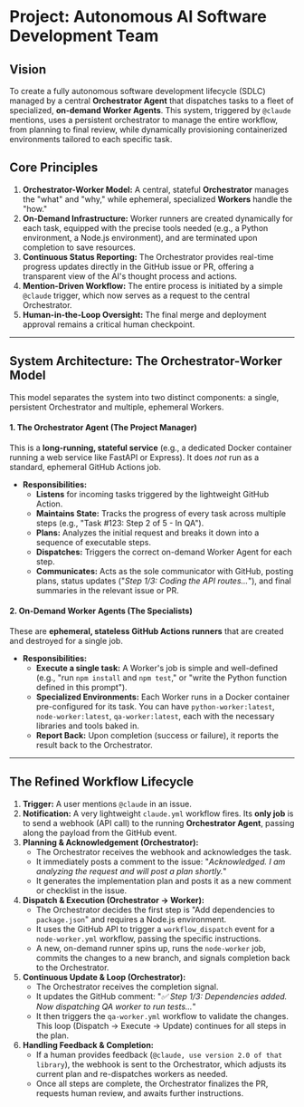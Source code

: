 # Project: Autonomous AI Software Development Team

## Vision

To create a fully autonomous software development lifecycle (SDLC) managed by a central **Orchestrator Agent** that dispatches tasks to a fleet of specialized, **on-demand Worker Agents**. This system, triggered by `@claude` mentions, uses a persistent orchestrator to manage the entire workflow, from planning to final review, while dynamically provisioning containerized environments tailored to each specific task.

## Core Principles

1.  **Orchestrator-Worker Model:** A central, stateful **Orchestrator** manages the "what" and "why," while ephemeral, specialized **Workers** handle the "how."
2.  **On-Demand Infrastructure:** Worker runners are created dynamically for each task, equipped with the precise tools needed (e.g., a Python environment, a Node.js environment), and are terminated upon completion to save resources.
3.  **Continuous Status Reporting:** The Orchestrator provides real-time progress updates directly in the GitHub issue or PR, offering a transparent view of the AI's thought process and actions.
4.  **Mention-Driven Workflow:** The entire process is initiated by a simple `@claude` trigger, which now serves as a request to the central Orchestrator.
5.  **Human-in-the-Loop Oversight:** The final merge and deployment approval remains a critical human checkpoint.

---

## System Architecture: The Orchestrator-Worker Model

This model separates the system into two distinct components: a single, persistent Orchestrator and multiple, ephemeral Workers.



#### 1. The Orchestrator Agent (The Project Manager)

This is a **long-running, stateful service** (e.g., a dedicated Docker container running a web service like FastAPI or Express). It does *not* run as a standard, ephemeral GitHub Actions job.

* **Responsibilities:**
    * **Listens** for incoming tasks triggered by the lightweight GitHub Action.
    * **Maintains State:** Tracks the progress of every task across multiple steps (e.g., "Task #123: Step 2 of 5 - In QA").
    * **Plans:** Analyzes the initial request and breaks it down into a sequence of executable steps.
    * **Dispatches:** Triggers the correct on-demand Worker Agent for each step.
    * **Communicates:** Acts as the sole communicator with GitHub, posting plans, status updates ("*Step 1/3: Coding the API routes...*"), and final summaries in the relevant issue or PR.

#### 2. On-Demand Worker Agents (The Specialists)

These are **ephemeral, stateless GitHub Actions runners** that are created and destroyed for a single job.

* **Responsibilities:**
    * **Execute a single task:** A Worker's job is simple and well-defined (e.g., "run `npm install` and `npm test`," or "write the Python function defined in this prompt").
    * **Specialized Environments:** Each Worker runs in a Docker container pre-configured for its task. You can have `python-worker:latest`, `node-worker:latest`, `qa-worker:latest`, each with the necessary libraries and tools baked in.
    * **Report Back:** Upon completion (success or failure), it reports the result back to the Orchestrator.

---

## The Refined Workflow Lifecycle

1.  **Trigger:** A user mentions `@claude` in an issue.
2.  **Notification:** A very lightweight `claude.yml` workflow fires. Its **only job** is to send a webhook (API call) to the running **Orchestrator Agent**, passing along the payload from the GitHub event.
3.  **Planning & Acknowledgement (Orchestrator):**
    * The Orchestrator receives the webhook and acknowledges the task.
    * It immediately posts a comment to the issue: "*Acknowledged. I am analyzing the request and will post a plan shortly.*"
    * It generates the implementation plan and posts it as a new comment or checklist in the issue.
4.  **Dispatch & Execution (Orchestrator -> Worker):**
    * The Orchestrator decides the first step is "Add dependencies to `package.json`" and requires a Node.js environment.
    * It uses the GitHub API to trigger a `workflow_dispatch` event for a `node-worker.yml` workflow, passing the specific instructions.
    * A new, on-demand runner spins up, runs the `node-worker` job, commits the changes to a new branch, and signals completion back to the Orchestrator.
5.  **Continuous Update & Loop (Orchestrator):**
    * The Orchestrator receives the completion signal.
    * It updates the GitHub comment: "*✅ Step 1/3: Dependencies added. Now dispatching QA worker to run tests...*"
    * It then triggers the `qa-worker.yml` workflow to validate the changes. This loop (Dispatch -> Execute -> Update) continues for all steps in the plan.
6.  **Handling Feedback & Completion:**
    * If a human provides feedback (`@claude, use version 2.0 of that library`), the webhook is sent to the Orchestrator, which adjusts its current plan and re-dispatches workers as needed.
    * Once all steps are complete, the Orchestrator finalizes the PR, requests human review, and awaits further instructions.